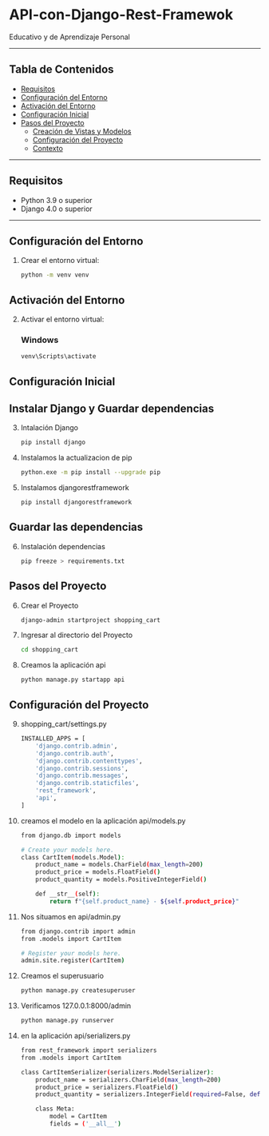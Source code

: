 # API-con-Django-Rest-Framewok
Educativo y de Aprendizaje Personal

---

## Tabla de Contenidos
- [Requisitos](#requisitos)
- [Configuración del Entorno](#configuración-del-entorno)
- [Activación del Entorno](#Activación-del-Entorno)
- [Configuración Inicial](#configuración-inicial)
- [Pasos del Proyecto](#pasos-del-proyecto)
  - [Creación de Vistas y Modelos](#creación-de-vistas-y-modelos)
  - [Configuración del Proyecto](#configuración-del-proyecto)
  -  [Contexto](#contexto)

---

## Requisitos

- Python 3.9 o superior
- Django 4.0 o superior
---

## Configuración del Entorno

1. Crear el entorno virtual:
   ```bash
   python -m venv venv


## Activación del Entorno

2. Activar el entorno virtual:
    ### Windows
    ```bash
    venv\Scripts\activate

## Configuración Inicial
## Instalar Django y Guardar dependencias

3. Intalación Django
    ```bash
    pip install django

4. Instalamos la actualizacion de pip
    ```bash
    python.exe -m pip install --upgrade pip

5. Instalamos djangorestframework
    ```bash
    pip install djangorestframework

## Guardar las dependencias
6. Instalación dependencias
    ```bash
   pip freeze > requirements.txt

## Pasos del Proyecto
6. Crear el Proyecto
    ```bash
    django-admin startproject shopping_cart

7. Ingresar al directorio del Proyecto
    ```bash
    cd shopping_cart

8. Creamos la aplicación api
    ```bash
    python manage.py startapp api


## Configuración del Proyecto 
9. shopping_cart/settings.py

    ```bash
    INSTALLED_APPS = [
        'django.contrib.admin',
        'django.contrib.auth',
        'django.contrib.contenttypes',
        'django.contrib.sessions',
        'django.contrib.messages',
        'django.contrib.staticfiles',
        'rest_framework',
        'api',
    ]

10. creamos el modelo en la aplicación api/models.py
    ```bash
    from django.db import models

    # Create your models here.
    class CartItem(models.Model):
        product_name = models.CharField(max_length=200)
        product_price = models.FloatField()
        product_quantity = models.PositiveIntegerField()

        def __str__(self):
            return f"{self.product_name} - ${self.product_price}"

11. Nos situamos en api/admin.py
    ```bash
    from django.contrib import admin
    from .models import CartItem

    # Register your models here.
    admin.site.register(CartItem)

12. Creamos el superusuario
    ```bash
    python manage.py createsuperuser 

13. Verificamos 127.0.0.1:8000/admin
    ```bash
    python manage.py runserver

14. en la aplicación api/serializers.py 
    ```bash
    from rest_framework import serializers
    from .models import CartItem

    class CartItemSerializer(serializers.ModelSerializer):
        product_name = serializers.CharField(max_length=200)
        product_price = serializers.FloatField()
        product_quantity = serializers.IntegerField(required=False, default=1)

        class Meta:
            model = CartItem
            fields = ('__all__')
    